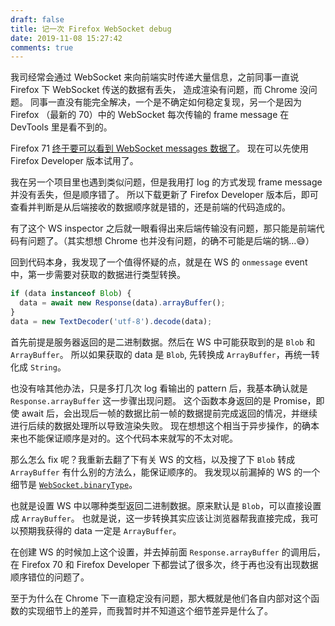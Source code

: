 ```yaml
---
draft: false
title: 记一次 Firefox WebSocket debug
date: 2019-11-08 15:27:42
comments: true
---
```


我司经常会通过 WebSocket 来向前端实时传递大量信息，之前同事一直说 Firefox 下 WebSocket 传送的数据有丢失，
造成渲染有问题，而 Chrome 没问题。
同事一直没有能完全解决，一个是不确定如何稳定复现，另一个是因为 Firefox （最新的 70）中的 WebSocket
每次传输的 frame message 在 DevTools 里是看不到的。

Firefox 71 [终于要可以看到 WebSocket messages 数据了](https://hacks.mozilla.org/2019/10/firefoxs-new-websocket-inspector/)。
现在可以先使用 Firefox Developer 版本试用了。

我在另一个项目里也遇到类似问题，但是我用打 log 的方式发现 frame message 并没有丢失，但是顺序错了。
所以下载更新了 Firefox Developer 版本后，即可查看并判断是从后端接收的数据顺序就是错的，还是前端的代码造成的。

有了这个 WS inspector 之后就一眼看得出来后端传输没有问题，那只能是前端代码有问题了。（其实想想 Chrome 也并没有问题，的确不可能是后端的锅...😅）

回到代码本身，我发现了一个值得怀疑的点，就是在 WS 的 `onmessage` event 中，第一步需要对获取的数据进行类型转换。

```js
if (data instanceof Blob) {
  data = await new Response(data).arrayBuffer();
}
data = new TextDecoder('utf-8').decode(data);
```

首先前提是服务器返回的是二进制数据。然后在 WS 中可能获取到的是 `Blob` 和 `ArrayBuffer`。
所以如果获取的 data 是 `Blob`, 先转换成 `ArrayBuffer`，再统一转化成 `String`。

也没有啥其他办法，只是多打几次 log 看输出的 pattern 后，我基本确认就是 `Response.arrayBuffer` 这一步骤出现问题。
这个函数本身返回的是 Promise，即使 await 后，会出现后一帧的数据比前一帧的数据提前完成返回的情况，并继续进行后续的数据处理所以导致渲染失败。
现在想想这个相当于异步操作，的确本来也不能保证顺序是对的。这个代码本来就写的不太对呢。

那么怎么 fix 呢？我重新去翻了下有关 WS 的文档，以及搜了下 `Blob` 转成 `ArrayBuffer` 有什么别的方法么，能保证顺序的。
我发现以前漏掉的 WS 的一个细节是 [`WebSocket.binaryType`](https://developer.mozilla.org/en-US/docs/Web/API/WebSocket/binaryType)。

也就是设置 WS 中以哪种类型返回二进制数据。原来默认是 `Blob`，可以直接设置成 `ArrayBuffer`。
也就是说，这一步转换其实应该让浏览器帮我直接完成，我可以预期我获得的 data 一定是 `ArrayBuffer`。

在创建 WS 的时候加上这个设置，并去掉前面 `Response.arrayBuffer` 的调用后，在 Firefox 70 和 Firefox Developer 下都尝试了很多次，终于再也没有出现数据顺序错位的问题了。

至于为什么在 Chrome 下一直稳定没有问题，那大概就是他们各自内部对这个函数的实现细节上的差异，而我暂时并不知道这个细节差异是什么了。
